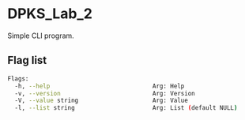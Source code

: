 # DPKS_Lab_2

Simple CLI program.

## Flag list

```sh
Flags:
  -h, --help                             Arg: Help
  -v, --version                          Arg: Version
  -V, --value string                     Arg: Value
  -l, --list string                      Arg: List (default NULL)
```